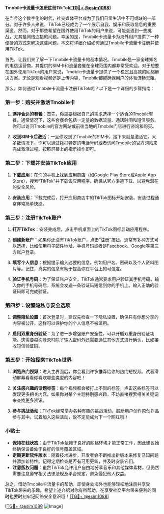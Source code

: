 **Tmobile卡流量卡怎麽註冊TikTok[[TG💪+ @esim1088](https://t.me/s/esim1088)]**

在当今这个数字化的时代，社交媒体平台成为了我们日常生活中不可或缺的一部分。对于许多人来说，TikTok已经成为了一个展示自我、娱乐和获取信息的重要渠道。然而，对于那些希望在国外使用TikTok的用户来说，可能会遇到一些挑战，尤其是网络连接的问题。幸运的是，Tmobile卡流量卡为海外用户提供了一种便捷的方式来解决这些问题。本文将详细介绍如何通过Tmobile卡流量卡注册并使用TikTok。

首先，让我们来了解一下Tmobile卡流量卡的基本情况。Tmobile是一家全球知名的电信运营商，其提供的SIM卡和流量套餐在全球范围内都非常受欢迎。对于想要在国外使用TikTok的用户来说，Tmobile卡流量卡提供了一个稳定且高效的网络解决方案。无论是观看视频还是上传内容，Tmobile都能确保用户的体验流畅无阻。

那么，如何通过Tmobile卡流量卡注册TikTok呢？以下是一个详细的步骤指南：

### 第一步：购买并激活Tmobile卡

1. **选择合适的套餐**：首先，你需要根据自己的需求选择一个适合的Tmobile套餐。通常情况下，这些套餐会包括一定量的数据流量、通话时间和短信服务。你可以访问Tmobile的官方网站或前往当地的Tmobile门店进行咨询和购买。

2. **收到SIM卡后激活**：一旦你收到了Tmobile的SIM卡，接下来就是激活它。大多数情况下，你可以通过拨打特定的电话号码或者访问Tmobile的官方网站来完成激活过程。按照屏幕上的指示操作即可。

### 第二步：下载并安装TikTok应用

1. **下载应用**：在你的手机上找到应用商店（如Google Play Store或Apple App Store），搜索“TikTok”并下载该应用程序。确保从官方渠道下载，以避免潜在的安全风险。

2. **安装应用**：下载完成后，打开应用商店中的TikTok图标开始安装。安装过程通常非常简单快捷。

### 第三步：注册TikTok账户

1. **打开TikTok**：安装完成后，点击手机桌面上的TikTok图标启动应用程序。

2. **创建新账户**：如果你还没有TikTok账户，点击“注册”按钮。通常有多种方式可以选择，比如使用电子邮件地址、手机号码或者是Facebook、Google等第三方账户登录。

3. **填写个人信息**：根据提示输入必要的信息，例如用户名、密码以及个人资料图片等。记住，真实的信息有助于提高你在平台上的可信度。

4. **验证手机号码**：为了保证账户安全，TikTok通常要求用户验证其手机号码。输入你的手机号码后，系统会发送一条验证码短信到你的手机上。输入正确的验证码即可完成验证。

### 第四步：设置隐私与安全选项

1. **调整隐私设置**：首次登录时，建议先检查一下隐私设置，确保只有你想分享的内容被公开。这样可以保护你的个人信息不被滥用。

2. **启用双重身份验证**：为了进一步增强账户安全性，可以开启双重身份验证功能。这需要每次登录时除了输入密码外还需要通过其他方式进行确认，比如接收短信验证码。

### 第五步：开始探索TikTok世界

1. **浏览热门视频**：进入主界面后，你会看到许多推荐给你的热门短视频。试着滑动屏幕看看你喜欢哪些类型的内容吧！

2. **关注感兴趣的话题标签**：每个视频都会被打上不同的标签，点击这些标签可以发现更多相关内容。如果你对某个主题特别感兴趣，不妨直接搜索相关关键词来查找更多资讯。

3. **参与挑战活动**：TikTok经常举办各种有趣的挑战活动，鼓励用户创作原创作品参与其中。试着加入这些活动，说不定能成为下一个网红哦！

### 小贴士

- **保持在线状态**：由于TikTok依赖于良好的网络环境才能正常工作，因此建议始终确保设备处于良好的信号覆盖区域。
- **定期更新软件版本**：随着技术进步，开发者会不断推出新版本来修复已知问题并添加新特性。记得定期检查是否有可用更新，并及时安装它们。
- **注意版权问题**：虽然TikTok允许用户自由地分享音乐和其他媒体素材，但仍然需要注意遵守相关法律法规及平台规定，避免侵犯他人权益。

总之，借助Tmobile卡流量卡的帮助，即使身处海外也能够轻松地注册并享受TikTok带来的乐趣。希望上述介绍对你有所帮助，在享受社交平台带来便利的同时也要时刻牢记网络安全意识哦！[[TG💪+ @esim1088](https://t.me/s/esim1088)]

[[TG💪+ @esim1088](https://t.me/s/esim1088) ![Image](https://i.postimg.cc/4NQfJmqS/Snipaste-2025-05-13-00-14-12.png)]